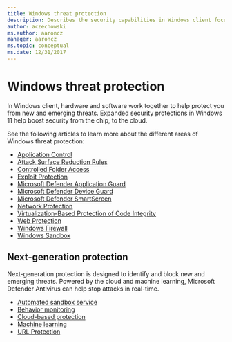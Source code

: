 ```yaml
---
title: Windows threat protection
description: Describes the security capabilities in Windows client focused on threat protection
author: aczechowski
ms.author: aaroncz
manager: aaroncz
ms.topic: conceptual
ms.date: 12/31/2017
---
```


# Windows threat protection

In Windows client, hardware and software work together to help protect you from new and emerging threats. Expanded security protections in Windows 11 help boost security from the chip, to the cloud.

See the following articles to learn more about the different areas of Windows threat protection:

- [Application Control](/windows/security/threat-protection/windows-defender-application-control/windows-defender-application-control)
- [Attack Surface Reduction Rules](/microsoft-365/security/defender-endpoint/attack-surface-reduction)
- [Controlled Folder Access](/microsoft-365/security/defender-endpoint/controlled-folders)
- [Exploit Protection](/microsoft-365/security/defender-endpoint/exploit-protection)
- [Microsoft Defender Application Guard](../application-security/application-isolation/microsoft-defender-application-guard/md-app-guard-overview.md)
- [Microsoft Defender Device Guard](../application-security/application-control/introduction-to-virtualization-based-security-and-appcontrol.md)
- [Microsoft Defender SmartScreen](/windows/security/operating-system-security/virus-and-threat-protection/microsoft-defender-smartscreen/)
- [Network Protection](/microsoft-365/security/defender-endpoint/network-protection)
- [Virtualization-Based Protection of Code Integrity](../hardware-security/enable-virtualization-based-protection-of-code-integrity.md)
- [Web Protection](/microsoft-365/security/defender-endpoint/web-protection-overview)
- [Windows Firewall](../operating-system-security/network-security/windows-firewall/index.md)
- [Windows Sandbox](../application-security/application-isolation/windows-sandbox/windows-sandbox-overview.md)

## Next-generation protection

Next-generation protection is designed to identify and block new and emerging threats. Powered by the cloud and machine learning, Microsoft Defender Antivirus can help stop attacks in real-time.

- [Automated sandbox service](/microsoft-365/security/defender-endpoint/configure-block-at-first-sight-microsoft-defender-antivirus)
- [Behavior monitoring](/microsoft-365/security/defender-endpoint/configure-real-time-protection-microsoft-defender-antivirus)
- [Cloud-based protection](/microsoft-365/security/defender-endpoint/configure-protection-features-microsoft-defender-antivirus)
- [Machine learning](/microsoft-365/security/defender-endpoint/cloud-protection-microsoft-defender-antivirus)
- [URL Protection](/microsoft-365/security/defender-endpoint/configure-network-connections-microsoft-defender-antivirus)
